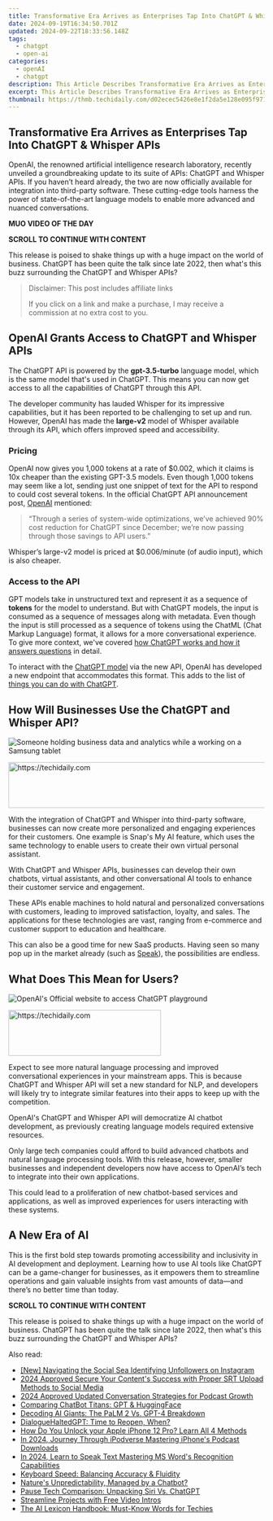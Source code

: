 ```yaml
---
title: Transformative Era Arrives as Enterprises Tap Into ChatGPT & Whisper APIs
date: 2024-09-19T16:34:50.701Z
updated: 2024-09-22T18:33:56.148Z
tags:
  - chatgpt
  - open-ai
categories:
  - openAI
  - chatgpt
description: This Article Describes Transformative Era Arrives as Enterprises Tap Into ChatGPT & Whisper APIs
excerpt: This Article Describes Transformative Era Arrives as Enterprises Tap Into ChatGPT & Whisper APIs
thumbnail: https://thmb.techidaily.com/d02ecec5426e8e1f2da5e128e095f9718e5fc3c1177707ff5abe66e708ea725f.jpg
---
```


## Transformative Era Arrives as Enterprises Tap Into ChatGPT & Whisper APIs

 OpenAI, the renowned artificial intelligence research laboratory, recently unveiled a groundbreaking update to its suite of APIs: ChatGPT and Whisper APIs. If you haven’t heard already, the two are now officially available for integration into third-party software. These cutting-edge tools harness the power of state-of-the-art language models to enable more advanced and nuanced conversations.

**MUO VIDEO OF THE DAY**

**SCROLL TO CONTINUE WITH CONTENT**

 This release is poised to shake things up with a huge impact on the world of business. ChatGPT has been quite the talk since late 2022, then what's this buzz surrounding the ChatGPT and Whisper APIs?

>  Disclaimer: This post includes affiliate links
>
>  If you click on a link and make a purchase, I may receive a commission at no extra cost to you.
>

## OpenAI Grants Access to ChatGPT and Whisper APIs

 The ChatGPT API is powered by the **gpt-3.5-turbo** language model, which is the same model that's used in ChatGPT. This means you can now get access to all the capabilities of ChatGPT through this API.

 The developer community has lauded Whisper for its impressive capabilities, but it has been reported to be challenging to set up and run. However, OpenAI has made the **large-v2** model of Whisper available through its API, which offers improved speed and accessibility.

### Pricing

 OpenAI now gives you 1,000 tokens at a rate of $0.002, which it claims is 10x cheaper than the existing GPT-3.5 models. Even though 1,000 tokens may seem like a lot, sending just one snippet of text for the API to respond to could cost several tokens. In the official ChatGPT API announcement post, [OpenAI](https://openai.com/blog/introducing-chatgpt-and-whisper-apis) mentioned:

> “Through a series of system-wide optimizations, we’ve achieved 90% cost reduction for ChatGPT since December; we’re now passing through those savings to API users.”

 Whisper’s large-v2 model is priced at $0.006/minute (of audio input), which is also cheaper.

### Access to the API

 GPT models take in unstructured text and represent it as a sequence of **tokens** for the model to understand. But with ChatGPT models, the input is consumed as a sequence of messages along with metadata. Even though the input is still processed as a sequence of tokens using the ChatML (Chat Markup Language) format, it allows for a more conversational experience. To give more context, we've covered [how ChatGPT works and how it answers questions](https://www.makeuseof.com/how-does-chatgpt-work/) in detail.

 To interact with the [ChatGPT model](https://platform.openai.com/docs/guides/chat) via the new API, OpenAI has developed a new endpoint that accommodates this format. This adds to the list of [things you can do with ChatGPT](https://www.makeuseof.com/things-you-can-do-with-chatgpt/).

## How Will Businesses Use the ChatGPT and Whisper API?

![Someone holding business data and analytics while a working on a Samsung tablet](https://static1.makeuseofimages.com/wordpress/wp-content/uploads/2023/03/a-samsung-table-and-papers-on-table.jpg)

<!-- affiliate ads begin -->
<a href="https://appsumo.8odi.net/c/5597632/2111964/7443" target="_top" id="2111964">
  <img src="//a.impactradius-go.com/display-ad/7443-2111964" border="0" alt="https://techidaily.com" width="728" height="90"/>
</a>
<img height="0" width="0" src="https://appsumo.8odi.net/i/5597632/2111964/7443" style="position:absolute;visibility:hidden;" border="0" />
<!-- affiliate ads end -->

 With the integration of ChatGPT and Whisper into third-party software, businesses can now create more personalized and engaging experiences for their customers. One example is Snap's My AI feature, which uses the same technology to enable users to create their own virtual personal assistant.

 With ChatGPT and Whisper APIs, businesses can develop their own chatbots, virtual assistants, and other conversational AI tools to enhance their customer service and engagement.

 These APIs enable machines to hold natural and personalized conversations with customers, leading to improved satisfaction, loyalty, and sales. The applications for these technologies are vast, ranging from e-commerce and customer support to education and healthcare.

 This can also be a good time for new SaaS products. Having seen so many pop up in the market already (such as [Speak](https://www.speak.com/)), the possibilities are endless.

## What Does This Mean for Users?

![OpenAI's Official website to access ChatGPT playground](https://static1.makeuseofimages.com/wordpress/wp-content/uploads/2023/03/chatgpt.jpg)

<!-- affiliate ads begin -->
<a href="https://aligracehair.sjv.io/c/5597632/2080342/19272" target="_top" id="2080342">
  <img src="//a.impactradius-go.com/display-ad/19272-2080342" border="0" alt="https://techidaily.com" width="300" height="90"/>
</a>
<img height="0" width="0" src="https://aligracehair.sjv.io/i/5597632/2080342/19272" style="position:absolute;visibility:hidden;" border="0" />
<!-- affiliate ads end -->

 Expect to see more natural language processing and improved conversational experiences in your mainstream apps. This is because ChatGPT and Whisper API will set a new standard for NLP, and developers will likely try to integrate similar features into their apps to keep up with the competition.

 OpenAI's ChatGPT and Whisper API will democratize AI chatbot development, as previously creating language models required extensive resources.

 Only large tech companies could afford to build advanced chatbots and natural language processing tools. With this release, however, smaller businesses and independent developers now have access to OpenAI’s tech to integrate into their own applications.

 This could lead to a proliferation of new chatbot-based services and applications, as well as improved experiences for users interacting with these systems.

## A New Era of AI

 This is the first bold step towards promoting accessibility and inclusivity in AI development and deployment. Learning how to use AI tools like ChatGPT can be a game-changer for businesses, as it empowers them to streamline operations and gain valuable insights from vast amounts of data—and there’s no better time than today.

**SCROLL TO CONTINUE WITH CONTENT**

 This release is poised to shake things up with a huge impact on the world of business. ChatGPT has been quite the talk since late 2022, then what's this buzz surrounding the ChatGPT and Whisper APIs?

<ins class="adsbygoogle"
     style="display:block"
     data-ad-format="autorelaxed"
     data-ad-client="ca-pub-7571918770474297"
     data-ad-slot="1223367746"></ins>

<ins class="adsbygoogle"
     style="display:block"
     data-ad-client="ca-pub-7571918770474297"
     data-ad-slot="8358498916"
     data-ad-format="auto"
     data-full-width-responsive="true"></ins>

<span class="atpl-alsoreadstyle">Also read:</span>
<div><ul>
<li><a href="https://instagram-videos.techidaily.com/new-navigating-the-social-sea-identifying-unfollowers-on-instagram/"><u>[New] Navigating the Social Sea Identifying Unfollowers on Instagram</u></a></li>
<li><a href="https://some-approaches.techidaily.com/2024-approved-secure-your-contents-success-with-proper-srt-upload-methods-to-social-media/"><u>2024 Approved Secure Your Content's Success with Proper SRT Upload Methods to Social Media</u></a></li>
<li><a href="https://fox-glue.techidaily.com/2024-approved-updated-conversation-strategies-for-podcast-growth/"><u>2024 Approved Updated Conversation Strategies for Podcast Growth</u></a></li>
<li><a href="https://tech-savvy.techidaily.com/comparing-chatbot-titans-gpt-and-huggingface/"><u>Comparing ChatBot Titans: GPT & HuggingFace</u></a></li>
<li><a href="https://tech-savvy.techidaily.com/decoding-ai-giants-the-palm-2-vs-gpt-4-breakdown/"><u>Decoding AI Giants: The PaLM 2 Vs. GPT-4 Breakdown</u></a></li>
<li><a href="https://tech-savvy.techidaily.com/dialoguehaltedgpt-time-to-reopen-when/"><u>DialogueHaltedGPT: Time to Reopen, When?</u></a></li>
<li><a href="https://ios-unlock.techidaily.com/how-do-you-unlock-your-apple-iphone-12-pro-learn-all-4-methods-by-drfone-ios/"><u>How Do You Unlock your Apple iPhone 12 Pro? Learn All 4 Methods</u></a></li>
<li><a href="https://fox-http.techidaily.com/in-2024-journey-through-ipodverse-mastering-iphones-podcast-downloads/"><u>In 2024, Journey Through iPodverse Mastering iPhone's Podcast Downloads</u></a></li>
<li><a href="https://extra-approaches.techidaily.com/in-2024-learn-to-speak-text-mastering-ms-words-recognition-capabilities/"><u>In 2024, Learn to Speak Text Mastering MS Word's Recognition Capabilities</u></a></li>
<li><a href="https://games-able.techidaily.com/keyboard-speed-balancing-accuracy-and-fluidity/"><u>Keyboard Speed: Balancing Accuracy & Fluidity</u></a></li>
<li><a href="https://tech-savvy.techidaily.com/natures-unpredictability-managed-by-a-chatbot/"><u>Nature's Unpredictability, Managed by a Chatbot?</u></a></li>
<li><a href="https://tech-savvy.techidaily.com/pause-tech-comparison-unpacking-siri-vs-chatgpt/"><u>Pause Tech Comparison: Unpacking Siri Vs. ChatGPT</u></a></li>
<li><a href="https://extra-resources.techidaily.com/streamline-projects-with-free-video-intros/"><u>Streamline Projects with Free Video Intros</u></a></li>
<li><a href="https://tech-savvy.techidaily.com/the-ai-lexicon-handbook-must-know-words-for-techies/"><u>The AI Lexicon Handbook: Must-Know Words for Techies</u></a></li>
</ul></div>


